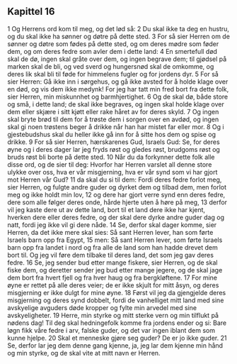 ## Kapittel 16

1 Og Herrens ord kom til meg, og det lød så:
2 Du skal ikke ta deg en hustru, og du skal ikke ha sønner og døtre på dette sted.
3 For så sier Herren om de sønner og døtre som fødes på dette sted, og om deres mødre som føder dem, og om deres fedre som avler dem i dette land:
4 En smertefull død skal de dø, ingen skal gråte over dem, og ingen begrave dem; til gjødsel på marken skal de bli, og ved sverd og hungersnød skal de omkomme, og deres lik skal bli til føde for himmelens fugler og for jordens dyr.
5 For så sier Herren: Gå ikke inn i sørgehus, og gå ikke avsted for å holde klage over en død, og vis dem ikke medynk! For jeg har tatt min fred bort fra dette folk, sier Herren, min miskunnhet og barmhjertighet.
6 Og de skal dø, både store og små, i dette land; de skal ikke begraves, og ingen skal holde klage over dem eller skjære i sitt kjøtt eller rake håret av for deres skyld.
7 Og ingen skal bryte brød til dem for å trøste dem i sorgen over en avdød, og ingen skal gi noen trøstens beger å drikke når han har mistet far eller mor.
8 Og i gjestebudshus skal du heller ikke gå inn for å sitte hos dem og spise og drikke.
9 For så sier Herren, hærskarenes Gud, Israels Gud: Se, for deres øyne og i deres dager lar jeg fryds røst og gledes røst, brudgoms røst og bruds røst bli borte på dette sted.
10 Når du da forkynner dette folk alle disse ord, og de sier til deg: Hvorfor har Herren varslet all denne store ulykke over oss, hva er vår misgjerning, hva er vår synd som vi har gjort mot Herren vår Gud?
11 da skal du si til dem: Fordi deres fedre forlot meg, sier Herren, og fulgte andre guder og dyrket dem og tilbad dem, men forlot meg og ikke holdt min lov,
12 og dere har gjort verre synd enn deres fedre, dere som alle følger deres onde, hårde hjerte uten å høre på meg,
13 derfor vil jeg kaste dere ut av dette land, bort til et land dere ikke har kjent, hverken dere eller deres fedre, og der skal dere dyrke andre guder dag og natt, fordi jeg ikke vil gi dere nåde.
14 Se, derfor skal dager komme, sier Herren, da det ikke mere skal sies: Så sant Herren lever, han som førte Israels barn opp fra Egypt,
15 men: Så sant Herren lever, som førte Israels barn opp fra landet i nord og fra alle de land som han hadde drevet dem bort til. Og jeg vil føre dem tilbake til deres land, det som jeg gav deres fedre.
16 Se, jeg sender bud etter mange fiskere, sier Herren, og de skal fiske dem, og deretter sender jeg bud etter mange jegere, og de skal jage dem bort fra hvert fjell og fra hver haug og fra bergkløftene.
17 For mine øyne er rettet på alle deres veier; de er ikke skjult for mitt åsyn, og deres misgjerning er ikke dulgt for mine øyne.
18 Først vil jeg da gjengjelde deres misgjerning og deres synd dobbelt, fordi de vanhelliget mitt land med sine avskyelige avguders døde kropper og fylte min arvedel med sine avskyeligheter.
19 Herre, min styrke og mitt sterke vern og min tilflukt på nødens dag! Til deg skal hedningefolk komme fra jordens ender og si: Bare løgn fikk våre fedre i arv, falske guder, og det var ingen iblant dem som kunne hjelpe.
20 Skal et menneske gjøre seg guder? De er jo ikke guder.
21 Se, derfor lar jeg dem denne gang kjenne, ja, jeg lar dem kjenne min hånd og min styrke, og de skal vite at mitt navn er Herren.

